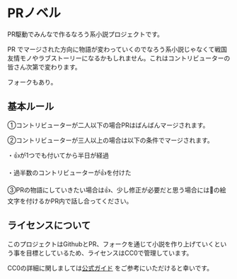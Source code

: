 # PRノベル

PR駆動でみんなで作るなろう系小説プロジェクトです。

PR
でマージされた方向に物語が変わっていくのでなろう系小説じゃなくて戦国友情モノやラブストーリーになるかもしれません。これはコントリビューターの皆さん次第で変わります。

フォークもあり。

## 基本ルール

①コントリビューターが二人以下の場合PRはばんばんマージされます。

②コントリビューターが三人以上の場合は以下の条件でマージされます。

・👍が1つでも付いてから半日が経過

・過半数のコントリビューターが👍を付けた

③PRの物語にしていきたい場合は👍、少し修正が必要だと思う場合には🤨の絵文字を付けるかPR内で話し合ってください。

## ライセンスについて

このプロジェクトはGithubとPR、フォークを通じて小説を作り上げていくという事を目標としているため、ライセンスはCC0で管理しています。

CC0の詳細に関しましては[公式ガイド](https://creativecommons.jp/sciencecommons/aboutcc0/)
をご参考にいただけると幸いです。